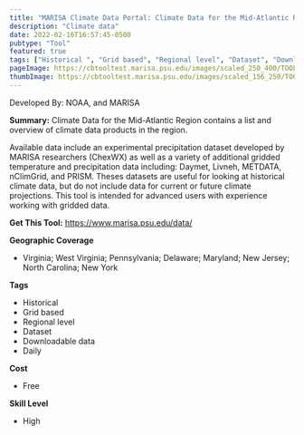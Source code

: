 ```yaml
---
title: "MARISA Climate Data Portal: Climate Data for the Mid-Atlantic Region"
description: "Climate data"
date: 2022-02-16T16:57:45-0500
pubtype: "Tool"
featured: true
tags: ["Historical ", "Grid based", "Regional level", "Dataset", "Downloadable data", "Daily"]
pageImage: https://cbtooltest.marisa.psu.edu/images/scaled_250_400/TOOLID_13.1_ScreenCapture-1.png
thumbImage: https://cbtooltest.marisa.psu.edu/images/scaled_156_250/TOOLID_13.1_ScreenCapture-1.png
---
```

Developed By: NOAA, and MARISA

**Summary:** Climate Data for the Mid-Atlantic Region contains a list and overview of climate data products in the region. 

Available data include an experimental precipitation dataset developed by MARISA researchers (ChexWX) as well as a variety of additional gridded temperature and precipitation data including: Daymet, Livneh, METDATA, nClimGrid, and PRISM.  Theses datasets are useful for looking at historical climate data, but do not include data for current or future climate projections. This tool is intended for advanced users with experience working with gridded data.



__**Get This Tool:**__ https://www.marisa.psu.edu/data/

__**Geographic Coverage**__
- Virginia; West Virginia; Pennsylvania; Delaware; Maryland; New Jersey; North Carolina; New York

__**Tags**__
-  Historical 
-  Grid based
-  Regional level
-  Dataset
-  Downloadable data
-  Daily

__**Cost**__
- Free

__**Skill Level**__
- High
